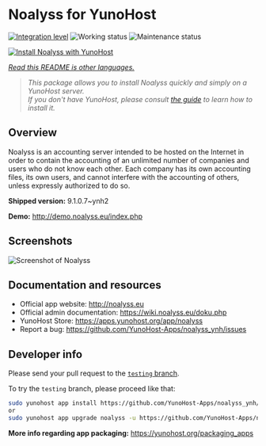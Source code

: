 <!--
N.B.: This README was automatically generated by <https://github.com/YunoHost/apps/tree/master/tools/readme_generator>
It shall NOT be edited by hand.
-->

# Noalyss for YunoHost

[![Integration level](https://dash.yunohost.org/integration/noalyss.svg)](https://dash.yunohost.org/appci/app/noalyss) ![Working status](https://ci-apps.yunohost.org/ci/badges/noalyss.status.svg) ![Maintenance status](https://ci-apps.yunohost.org/ci/badges/noalyss.maintain.svg)

[![Install Noalyss with YunoHost](https://install-app.yunohost.org/install-with-yunohost.svg)](https://install-app.yunohost.org/?app=noalyss)

*[Read this README is other languages.](./ALL_README.md)*

> *This package allows you to install Noalyss quickly and simply on a YunoHost server.*  
> *If you don't have YunoHost, please consult [the guide](https://yunohost.org/install) to learn how to install it.*

## Overview

Noalyss is an accounting server intended to be hosted on the Internet in order to contain the accounting of an unlimited number of companies and users who do not know each other. Each company has its own accounting files, its own users, and cannot interfere with the accounting of others, unless expressly authorized to do so.

**Shipped version:** 9.1.0.7~ynh2

**Demo:** <http://demo.noalyss.eu/index.php>

## Screenshots

![Screenshot of Noalyss](./doc/screenshots/Sélection_099_0.png)

## Documentation and resources

- Official app website: <http://noalyss.eu>
- Official admin documentation: <https://wiki.noalyss.eu/doku.php>
- YunoHost Store: <https://apps.yunohost.org/app/noalyss>
- Report a bug: <https://github.com/YunoHost-Apps/noalyss_ynh/issues>

## Developer info

Please send your pull request to the [`testing` branch](https://github.com/YunoHost-Apps/noalyss_ynh/tree/testing).

To try the `testing` branch, please proceed like that:

```bash
sudo yunohost app install https://github.com/YunoHost-Apps/noalyss_ynh/tree/testing --debug
or
sudo yunohost app upgrade noalyss -u https://github.com/YunoHost-Apps/noalyss_ynh/tree/testing --debug
```

**More info regarding app packaging:** <https://yunohost.org/packaging_apps>
